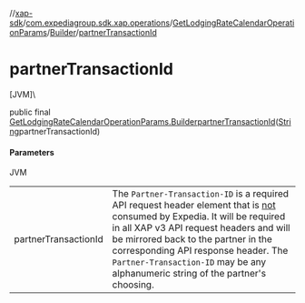 //[xap-sdk](../../../../index.md)/[com.expediagroup.sdk.xap.operations](../../index.md)/[GetLodgingRateCalendarOperationParams](../index.md)/[Builder](index.md)/[partnerTransactionId](partner-transaction-id.md)

# partnerTransactionId

[JVM]\

public final [GetLodgingRateCalendarOperationParams.Builder](index.md)[partnerTransactionId](partner-transaction-id.md)([String](https://docs.oracle.com/javase/8/docs/api/java/lang/String.html)partnerTransactionId)

#### Parameters

JVM

| | |
|---|---|
| partnerTransactionId | The `Partner-Transaction-ID` is a required API request header element that is <u>not</u> consumed by Expedia. It will be required in all XAP v3 API request headers and will be mirrored back to the partner in the corresponding API response header.  The `Partner-Transaction-ID` may be any alphanumeric string of the partner's choosing. |
